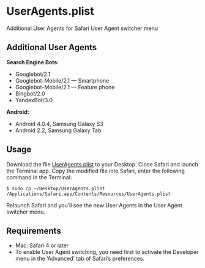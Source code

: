 UserAgents.plist
================

Additional User Agents for Safari User Agent switcher menu

## Additional User Agents
**Search Engine Bots:**
* Googlebot/2.1
* Googlebot-Mobile/2.1 &mdash; Smartphone
* Googlebot-Mobile/2.1 &mdash; Feature phone
* Bingbot/2.0
* YandexBot/3.0

**Android:**
* Android 4.0.4, Samsung Galaxy S3
* Android 2.2, Samsung Galaxy Tab

## Usage
Download the file [UserAgents.plist](https://raw.github.com/sanderheilbron/UserAgents.plist/master/UserAgents.plist) to your Desktop.
Close Safari and launch the Terminal app. Copy the modified file into Safari, enter the following command in the Terminal:

    $ sudo cp ~/Desktop/UserAgents.plist /Applications/Safari.app/Contents/Resources/UserAgents.plist

Relaunch Safari and you’ll see the new User Agents in the User Agent switcher menu.

## Requirements
* Mac: Safari 4 or later
* To enable User Agent switching, you need first to activate the Developer menu in the ‘Advanced’ tab of Safari’s preferences.
